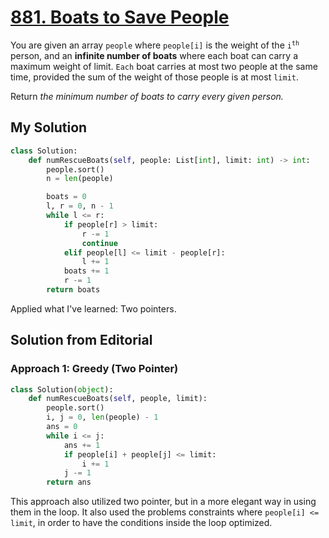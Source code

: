 # [881. Boats to Save People](https://leetcode.com/problems/boats-to-save-people/?envType=daily-question&envId=2024-05-04)

You are given an array `people` where `people[i]` is the weight of the <code>i<sup>th</sup></code> person, and an **infinite number of boats** where each boat can carry a maximum weight of limit. `Each` boat carries at most two people at the same time, provided the sum of the weight of those people is at most `limit`.

Return *the minimum number of boats to carry every given person.*

## My Solution

```python
class Solution:
    def numRescueBoats(self, people: List[int], limit: int) -> int:
        people.sort()
        n = len(people)

        boats = 0
        l, r = 0, n - 1
        while l <= r:
            if people[r] > limit:
                r -= 1
                continue
            elif people[l] <= limit - people[r]:
                l += 1
            boats += 1
            r -= 1
        return boats
```

Applied what I've learned: Two pointers.

## Solution from Editorial

### Approach 1: Greedy (Two Pointer)

```python
class Solution(object):
    def numRescueBoats(self, people, limit):
        people.sort()
        i, j = 0, len(people) - 1
        ans = 0
        while i <= j:
            ans += 1
            if people[i] + people[j] <= limit:
                i += 1
            j -= 1
        return ans
```

This approach also utilized two pointer, but in a more elegant way in using them in the loop. It also used the problems constraints where `people[i] <= limit`, in order to have the conditions inside the loop optimized.